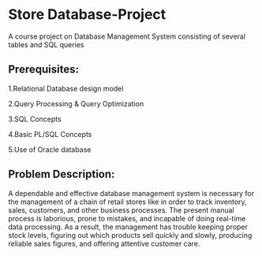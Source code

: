 # Store Database-Project
A course project on Database Management System consisting of several tables and SQL queries

## Prerequisites:
<p>1.Relational Database design model</p>
<p>2.Query Processing & Query Optimization</p>
<p>3.SQL Concepts</p>
<p>4.Basic PL/SQL Concepts</p>
<p>5.Use of Oracle database </p>

## Problem Description:   
A dependable and effective database management system is necessary for the management of a chain of retail stores like in order to track inventory, sales, customers, and other business processes. The present manual process is laborious, prone to mistakes, and incapable of doing real-time data processing. As a result, the management has trouble keeping proper stock levels, figuring out which products sell quickly and slowly, producing reliable sales figures, and offering attentive customer care.


